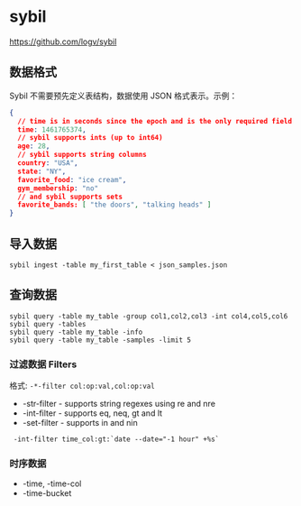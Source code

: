 # sybil

https://github.com/logv/sybil

## 数据格式
Sybil 不需要预先定义表结构，数据使用 JSON 格式表示。示例：
```json
{
  // time is in seconds since the epoch and is the only required field
  time: 1461765374, 
  // sybil supports ints (up to int64)
  age: 28,
  // sybil supports string columns
  country: "USA",
  state: "NY",
  favorite_food: "ice cream",
  gym_membership: "no"
  // and sybil supports sets
  favorite_bands: [ "the doors", "talking heads" ]
}
```
## 导入数据
```shell
sybil ingest -table my_first_table < json_samples.json
```

## 查询数据

```shell
sybil query -table my_table -group col1,col2,col3 -int col4,col5,col6
sybil query -tables
sybil query -table my_table -info
sybil query -table my_table -samples -limit 5
```

### 过滤数据 Filters
格式: `-*-filter col:op:val,col:op:val`

- -str-filter - supports string regexes using re and nre
- -int-filter - supports eq, neq, gt and lt
- -set-filter - supports in and nin
```shell
 -int-filter time_col:gt:`date --date="-1 hour" +%s`
```
### 时序数据

- -time, -time-col <FIELD>
- -time-bucket <SECONDS>

 
